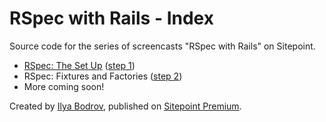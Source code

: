 # RSpec with Rails - Index

Source code for the series of screencasts "RSpec with Rails" on Sitepoint.

* [RSpec: The Set Up](https://www.sitepoint.com/premium/screencasts/rspec-the-set-up) ([step 1](https://github.com/learnable-content/RSpec-collection/tree/the_setup))
* RSpec: Fixtures and Factories ([step 2](https://github.com/learnable-content/RSpec-collection/tree/fixtures_and_factories))
* More coming soon!

Created by [Ilya Bodrov](http://radiant-wind.com), published on [Sitepoint Premium](https://www.sitepoint.com/premium).
